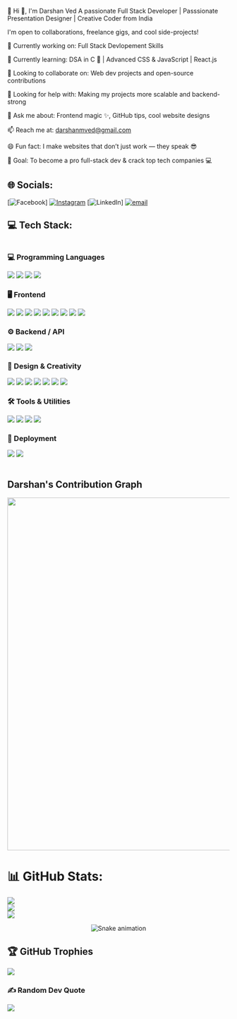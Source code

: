 💫 Hi 👋, I'm Darshan Ved
A passionate Full Stack Developer | Passsionate Presentation Designer | Creative Coder from India

I'm open to collaborations, freelance gigs, and cool side-projects!

🔭 Currently working on: Full Stack Devlopement Skills

🌱 Currently learning: DSA in C 🧠 | Advanced CSS & JavaScript | React.js

👯 Looking to collaborate on: Web dev projects and open-source contributions

🤝 Looking for help with: Making my projects more scalable and backend-strong

💬 Ask me about: Frontend magic ✨, GitHub tips, cool website designs

📫 Reach me at: darshanmved@gmail.com

😄 Fun fact: I make websites that don’t just work — they speak 😎

🎯 Goal: To become a pro full-stack dev & crack top tech companies 💻

## 🌐 Socials:
[![Facebook](https://img.shields.io/badge/Facebook-%231877F2.svg?logo=Facebook&logoColor=white)] [![Instagram](https://img.shields.io/badge/Instagram-%23E4405F.svg?logo=Instagram&logoColor=white)](https://instagram.com/_darshanved23_) [![LinkedIn](https://img.shields.io/badge/LinkedIn-%230077B5.svg?logo=linkedin&logoColor=white)] [![email](https://img.shields.io/badge/Email-D14836?logo=gmail&logoColor=white)](mailto:darshanved@gmail.com) 

## 💻 Tech Stack:
<div style="overflow-x: auto; white-space: nowrap;">

  <!-- 💻 Programming Languages -->
  <h3>💻 Programming Languages</h3>
  <img src="https://img.shields.io/badge/C-00599C?style=for-the-badge&logo=c&logoColor=white" />
  <img src="https://img.shields.io/badge/Java-ED8B00?style=for-the-badge&logo=openjdk&logoColor=white" />
  <img src="https://img.shields.io/badge/Python-3670A0?style=for-the-badge&logo=python&logoColor=ffdd54" />
  <img src="https://img.shields.io/badge/JavaScript-F7DF1E?style=for-the-badge&logo=javascript&logoColor=black" />

<!-- 🖥️ Frontend -->
<h3>🖥️ Frontend</h3>
<img src="https://img.shields.io/badge/HTML5-E34F26?style=for-the-badge&logo=html5&logoColor=white" />
<img src="https://img.shields.io/badge/CSS3-1572B6?style=for-the-badge&logo=css3&logoColor=white" />
<img src="https://img.shields.io/badge/JavaScript-F7DF1E?style=for-the-badge&logo=javascript&logoColor=black" />
<img src="https://img.shields.io/badge/React-20232A?style=for-the-badge&logo=react&logoColor=61DAFB" />
<img src="https://img.shields.io/badge/TailwindCSS-38B2AC?style=for-the-badge&logo=tailwind-css&logoColor=white" />
<img src="https://img.shields.io/badge/Vite-646CFF?style=for-the-badge&logo=vite&logoColor=white" />
<img src="https://img.shields.io/badge/Chart.js-FF6384?style=for-the-badge&logo=chartdotjs&logoColor=white" />
<img src="https://img.shields.io/badge/Styled--Components-DB7093?style=for-the-badge&logo=styled-components&logoColor=white" />
<img src="https://img.shields.io/badge/Framer--Motion-0055FF?style=for-the-badge&logo=framer&logoColor=white" />

  <!-- ⚙️ Backend / API -->
  <h3>⚙️ Backend / API</h3>
  <img src="https://img.shields.io/badge/Flask-000000?style=for-the-badge&logo=flask&logoColor=white" />
  <img src="https://img.shields.io/badge/REST%20API-02569B?style=for-the-badge&logo=fastapi&logoColor=white" />
  <img src="https://img.shields.io/badge/JSON-000000?style=for-the-badge&logo=json&logoColor=white" />

  <!-- 🎨 Design & Creativity -->
  <h3>🎨 Design & Creativity</h3>
  <img src="https://img.shields.io/badge/Canva-00C4CC?style=for-the-badge&logo=canva&logoColor=white" />
  <img src="https://img.shields.io/badge/Figma-F24E1E?style=for-the-badge&logo=figma&logoColor=white" />
  <img src="https://img.shields.io/badge/Framer-black?style=for-the-badge&logo=framer&logoColor=blue" />
  <img src="https://img.shields.io/badge/Microsoft%20PowerPoint-B7472A?style=for-the-badge&logo=microsoftpowerpoint&logoColor=white" />
  <img src="https://img.shields.io/badge/Adobe%20Photoshop-00C8FF?style=for-the-badge&logo=adobephotoshop&logoColor=white" />
  <img src="https://img.shields.io/badge/Adobe%20Illustrator-FF9A00?style=for-the-badge&logo=adobeillustrator&logoColor=white" />
  <img src="https://img.shields.io/badge/Adobe%20Acrobat%20Reader-EC1C24?style=for-the-badge&logo=adobeacrobatreader&logoColor=white" />

  <!-- 🛠️ Tools & Utilities -->
  <h3>🛠️ Tools & Utilities</h3>
  <img src="https://img.shields.io/badge/Git-F05033?style=for-the-badge&logo=git&logoColor=white" />
  <img src="https://img.shields.io/badge/GitHub-121011?style=for-the-badge&logo=github&logoColor=white" />
  <img src="https://img.shields.io/badge/Visual%20Studio%20Code-007ACC?style=for-the-badge&logo=visual-studio-code&logoColor=white" />
  <img src="https://img.shields.io/badge/Obsidian-5757FF?style=for-the-badge&logo=obsidian&logoColor=white" />

  <!-- 🚀 Deployment -->
  <h3>🚀 Deployment</h3>
  <img src="https://img.shields.io/badge/Netlify-00C7B7?style=for-the-badge&logo=netlify&logoColor=white" />
  <img src="https://img.shields.io/badge/Vercel-000000?style=for-the-badge&logo=vercel&logoColor=white" />

</div>

<br>

<h2>Darshan's Contribution Graph</h2>
<p align="center">
<img width="800" src="https://github-readme-activity-graph.vercel.app/graph?username=darved2305" />
</p>

# 📊 GitHub Stats:
![](https://github-readme-stats.vercel.app/api?username=darved2305&theme=dark&hide_border=false&include_all_commits=false&count_private=false)<br/>
![](https://nirzak-streak-stats.vercel.app/?user=darved2305&theme=dark&hide_border=false)<br/>
![](https://github-readme-stats.vercel.app/api/top-langs/?username=darved2305&theme=dark&hide_border=false&include_all_commits=false&count_private=false&layout=compact)

<div align="center">
  <img src="https://profile-readme-generator.com/assets/snake.svg" alt="Snake animation" />
</div>

## 🏆 GitHub Trophies
![](https://github-profile-trophy.vercel.app/?username=darved2305&theme=radical&no-frame=false&no-bg=true&margin-w=4)

### ✍️ Random Dev Quote
![](https://quotes-github-readme.vercel.app/api?type=horizontal&theme=radical)
